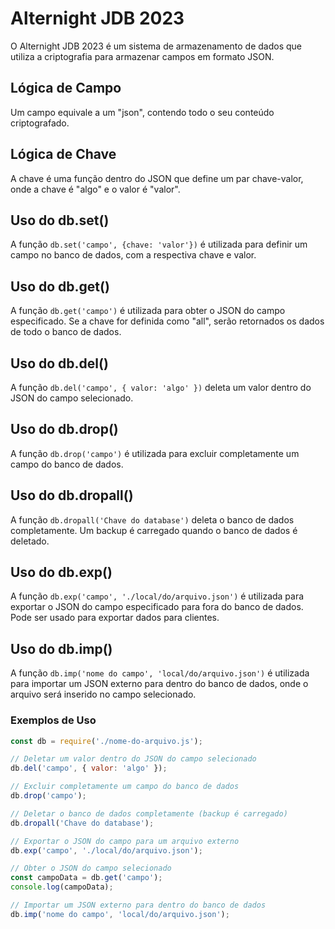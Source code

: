 # Alternight JDB 2023

O Alternight JDB 2023 é um sistema de armazenamento de dados que utiliza a criptografia para armazenar campos em formato JSON.

## Lógica de Campo

Um campo equivale a um "json", contendo todo o seu conteúdo criptografado.

## Lógica de Chave

A chave é uma função dentro do JSON que define um par chave-valor, onde a chave é "algo" e o valor é "valor".

## Uso do db.set()

A função `db.set('campo', {chave: 'valor'})` é utilizada para definir um campo no banco de dados, com a respectiva chave e valor.

## Uso do db.get()

A função `db.get('campo')` é utilizada para obter o JSON do campo especificado. Se a chave for definida como "all", serão retornados os dados de todo o banco de dados.

## Uso do db.del()

A função `db.del('campo', { valor: 'algo' })` deleta um valor dentro do JSON do campo selecionado.

## Uso do db.drop()

A função `db.drop('campo')` é utilizada para excluir completamente um campo do banco de dados.

## Uso do db.dropall()

A função `db.dropall('Chave do database')` deleta o banco de dados completamente. Um backup é carregado quando o banco de dados é deletado.

## Uso do db.exp()

A função `db.exp('campo', './local/do/arquivo.json')` é utilizada para exportar o JSON do campo especificado para fora do banco de dados. Pode ser usado para exportar dados para clientes.

## Uso do db.imp()

A função `db.imp('nome do campo', 'local/do/arquivo.json')` é utilizada para importar um JSON externo para dentro do banco de dados, onde o arquivo será inserido no campo selecionado.

### Exemplos de Uso

```js
const db = require('./nome-do-arquivo.js');

// Deletar um valor dentro do JSON do campo selecionado
db.del('campo', { valor: 'algo' });

// Excluir completamente um campo do banco de dados
db.drop('campo');

// Deletar o banco de dados completamente (backup é carregado)
db.dropall('Chave do database');

// Exportar o JSON do campo para um arquivo externo
db.exp('campo', './local/do/arquivo.json');

// Obter o JSON do campo selecionado
const campoData = db.get('campo');
console.log(campoData);

// Importar um JSON externo para dentro do banco de dados
db.imp('nome do campo', 'local/do/arquivo.json');
